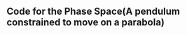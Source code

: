 <body>
<h2>Code for the Phase Space(A pendulum constrained to move on a parabola)</h2><br>
<script src="https://gist.github.com/arabindo/22fd05be805f3c35b4c808c4e0aaf16a.js"></script>
</body>
